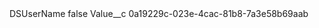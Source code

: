 <?xml version="1.0" encoding="UTF-8"?>
<CustomMetadata xmlns="http://soap.sforce.com/2006/04/metadata" xmlns:xsi="http://www.w3.org/2001/XMLSchema-instance" xmlns:xsd="http://www.w3.org/2001/XMLSchema">
    <label>DSUserName</label>
    <protected>false</protected>
    <values>
        <field>Value__c</field>
        <value xsi:type="xsd:string">0a19229c-023e-4cac-81b8-7a3e58b69aab</value>
    </values>
</CustomMetadata>
